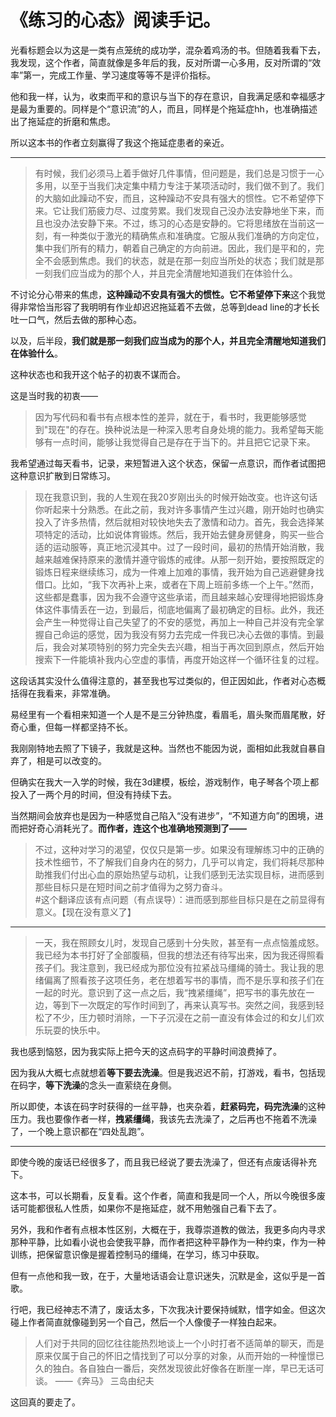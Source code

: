 # 《练习的心态》阅读手记。

光看标题会以为这是一类有点笼统的成功学，混杂着鸡汤的书。但随着我看下去，我发现，这个作者，简直就像是多年后的我，反对所谓一心多用，反对所谓的“效率”第一，完成工作量、学习速度等等不是评价指标。<br>

他和我一样，认为，收束而平和的意识与当下的存在意识，自我满足感和幸福感才是最为重要的。同样是个“意识流”的人，而且，同样是个拖延症hh，也准确描述出了拖延症的折磨和焦虑。<br>

所以这本书的作者立刻赢得了我这个拖延症患者的亲近。<br>

---

> 有时候，我们必须马上着手做好几件事情，但问题是，我们总是习惯于一心多用，以至于当我们决定集中精力专注于某项活动时，我们做不到了。我们的大脑如此躁动不安，而且，这种躁动不安具有强大的惯性。它不希望停下来。它让我们筋疲力尽、过度劳累。我们发现自己没办法安静地坐下来，而且也没办法安静下来。不过，练习的心态是安静的。它将思绪放在当前这一刻，有一种类似于激光的精确焦点和准确度。它服从我们准确的方向定位，集中我们所有的精力，朝着自己确定的方向前进。因此，我们是平和的，完全不会感到焦虑。我们的状态，就是在那一刻应当所处的状态；我们就是那一刻我们应当成为的那个人，并且完全清醒地知道我们在体验什么。

不讨论分心带来的焦虑，**这种躁动不安具有强大的惯性。它不希望停下来**这个我觉得非常恰当形容了我明明有作业却迟迟拖延着不去做，总等到dead line的才长长吐一口气，然后去做的那种心态。<br>

以及，后半段，**我们就是那一刻我们应当成为的那个人，并且完全清醒地知道我们在体验什么**。<br>

这种状态也和我开这个帖子的初衷不谋而合。<br>

这是当时我的初衷——<br>

> 因为写代码和看书有点根本性的差异，就在于，看书时，我更能够感觉到"现在"的存在。换种说法是一种深入思考自身处境的能力。我希望每天能够有一点时间，能够让我觉得自己是存在于当下的。并且把它记录下来。<br>

我希望通过每天看书，记录，来短暂进入这个状态，保留一点意识，而作者试图把这种意识扩散到日常练习。<br>


> 现在我意识到，我的人生观在我20岁刚出头的时候开始改变。也许这句话你听起来十分熟悉。在此之前，我对许多事情产生过兴趣，刚开始时也确实投入了许多热情，然后就相对较快地失去了激情和动力。首先，我会选择某项特定的活动，比如说体育锻炼。然后，我开始去健身房健身，购买一些合适的运动服等，真正地沉浸其中。过了一段时间，最初的热情开始消散，我越来越难保持原来的激情并遵守锻炼的戒律。从那一刻开始，要按照既定的锻炼日程来继续练习，成为一件难上加难的事情，我开始为自己逃避健身找借口。比如，“我下次再补上来，或者在下周上班前多练一个上午。”然而，这些都是蠢事，因为我不会遵守这些承诺，而且越来越心安理得地把锻炼身体这件事情丢在一边，到最后，彻底地偏离了最初确定的目标。此外，我还会产生一种觉得让自己失望了的不安的感觉，再加上一种自己并没有完全掌握自己命运的感觉，因为我没有努力去完成一件我已决心去做的事情。到最后，我会对某项特别的努力完全失去兴趣，相当于再次回到原点，然后开始搜索下一件能填补我内心空虚的事情，再度开始这样一个循环往复的过程。<br>

这段话其实没什么值得注意的，甚至我也写过类似的，但正因如此，作者对心态概括得在我看来，非常准确。<br>

易经里有一个看相来知道一个人是不是三分钟热度，看眉毛，眉头聚而眉尾散，好奇心重，但每一样都坚持不长。<br>

我刚刚特地去照了下镜子，我就是这种。当然也不能因为说，面相如此我就自暴自弃了，相是可以改变的。<br>

但确实在我大一入学的时候，我在3d建模，板绘，游戏制作，电子琴各个项上都投入了一两个月的时间，但没有持续下去。<br>

当然期间会放弃也是因为一种感觉自己陷入“没有进步”，“不知道方向”的困境，进而把好奇心消耗光了。**而作者，连这个也准确地预测到了——**<br>

> 不过，这种对学习的渴望，仅仅只是第一步。如果没有理解练习中的正确的技术性细节，不了解我们自身内在的努力，几乎可以肯定，我们将耗尽那种助推我们付出心血的原始热望与动机，让我们感到无法实现目标，进而感到那些目标只是在短时间之前才值得为之努力奋斗。<br>
> #这个翻译应该有点问题（有点误导）：进而感到那些目标只是在之前显得有意义。【现在没有意义了】<br>

---

> 一天，我在照顾女儿时，发现自己感到十分失败，甚至有一点点恼羞成怒。我已经为本书打好了全部腹稿，但我的想法还有待写出来，因为我还得照看孩子们。我注意到，我已经成为那位没有拉紧战马缰绳的骑士。我让我的思绪偏离了照看孩子这项任务，老在想着写书的事情，而不是乐享和孩子们在一起的时光。意识到了这一点之后，我“拽紧缰绳”，把写书的事先放在一边，等到下一次既定的写作时间到了，再来认真写书。突然之间，我感到轻松了不少，压力顿时消除，一下子沉浸在之前一直没有体会过的和女儿们欢乐玩耍的快乐中。<br>

我也感到恼怒，因为我实际上把今天的这点码字的平静时间浪费掉了。<br>

因为我从大概七点就想着**等下要去洗澡**。但是我迟迟不前，打游戏，看书，包括现在码字，**等下洗澡**的念头一直萦绕在身侧。<br>

所以即使，本该在码字时获得的一丝平静，也夹杂着，**赶紧码完，码完洗澡**的这种压力。我也要像作者一样，**拽紧缰绳**，我该先去洗澡了，之后再也不拖着不洗澡了，一个晚上意识都在“四处乱跑”。<br>



---

即使今晚的废话已经很多了，而且我已经说了要去洗澡了，但还有点废话得补充下。<br>

这本书，可以长期看，反复看。这个作者，简直和我是同一个人，所以今晚很多废话可能都很私人性质，如果你不是拖延症，就不用勉强自己看下去了。<br>

另外，我和作者有点根本性区别，大概在于，我尊崇道教的做法，我更多向内寻求那种平静，比如看小说也会使我平静，而作者把这种平静作为一种约束，作为一种训练，把保留意识像是握着控制马的缰绳，在学习，练习中获取。<br>

但有一点他和我一致，在于，大量地话语会让意识迷失，沉默是金，这似乎是一首歌。<br>

行吧，我已经神志不清了，废话太多，下次我决计要保持缄默，惜字如金。但这次碰上作者简直就像碰到另一个自己，然后一个人像傻子一样独白起来。<br>

> 人们对于共同的回忆往往能热烈地谈上一个小时打者不适简单的聊天，而是原来仅属于自己的怀旧之情找到了可以分享的对象，从而开始的一种憧憬已久的独白。各自独白一番后，突然发现彼此好像各在断崖一岸，早已无话可谈。 ——《奔马》 三岛由纪夫<br>

这回真的要走了。<br>